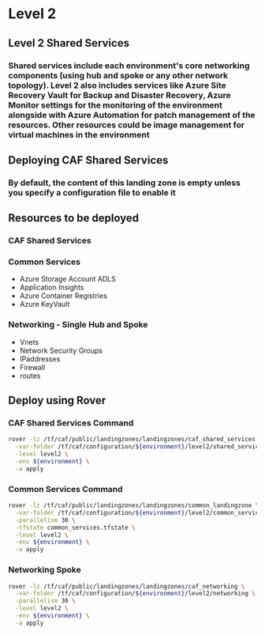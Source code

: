# Level 2

## Level 2 Shared Services

### Shared services include each environment's core networking components (using hub and spoke or any other network topology). Level 2 also includes services like Azure Site Recovery Vault for Backup and Disaster Recovery, Azure Monitor settings for the monitoring of the environment alongside with Azure Automation for patch management of the resources. Other resources could be image management for virtual machines in the environment

## Deploying CAF Shared Services

### By default, the content of this landing zone is empty unless you specify a configuration file to enable it

## Resources to be deployed

### CAF Shared Services

### Common Services

- Azure Storage Account ADLS
- Application Insights
- Azure Container Registries
- Azure KeyVault

### Networking - Single Hub and Spoke

- Vnets
- Network Security Groups
- IPaddresses
- Firewall
- routes

## Deploy using Rover

### CAF Shared Services Command

```bash
rover -lz /tf/caf/public/landingzones/landingzones/caf_shared_services \
  -var-folder /tf/caf/configuration/${environment}/level2/shared_services \
  -level level2 \
  -env ${environment} \
  -a apply
```

### Common Services Command

```bash
rover -lz /tf/caf/public/landingzones/landingzones/common_landingzone \
  -var-folder /tf/caf/configuration/${environment}/level2/common_services \
  -parallelism 30 \
  -tfstate common_services.tfstate \
  -level level2 \
  -env ${environment} \
  -a apply
```

### Networking Spoke

```bash
rover -lz /tf/caf/public/landingzones/landingzones/caf_networking \
  -var-folder /tf/caf/configuration/${environment}/level2/networking \
  -parallelism 30 \
  -level level2 \
  -env ${environment} \
  -a apply
```
